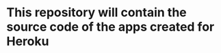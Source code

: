 This repository will contain the source code of the apps created for Heroku
===========================================================================
